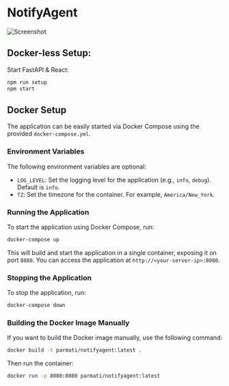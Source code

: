 # NotifyAgent

![Screenshot](https://i.imgur.com/hm8VLCv.png)

## Docker-less Setup:

Start FastAPI & React:  
```bash
npm run setup
npm start
```

## Docker Setup

The application can be easily started via Docker Compose using the provided `docker-compose.yml`. 

### Environment Variables

The following environment variables are optional:

- `LOG_LEVEL`: Set the logging level for the application (e.g., `info`, `debug`). Default is `info`.
- `TZ`: Set the timezone for the container. For example, `America/New_York`.

### Running the Application

To start the application using Docker Compose, run:

```bash
docker-compose up
```

This will build and start the application in a single container, exposing it on port `8080`. You can access the application at `http://<your-server-ip>:8080`.

### Stopping the Application

To stop the application, run:

```bash
docker-compose down
```

### Building the Docker Image Manually

If you want to build the Docker image manually, use the following command:

```bash
docker build -t parmati/notifyagent:latest .
```

Then run the container:

```bash
docker run -p 8080:8080 parmati/notifyagent:latest
```